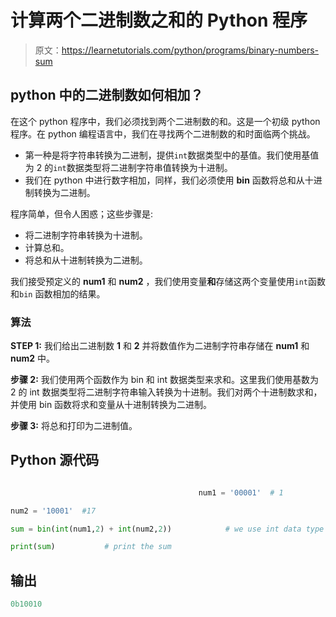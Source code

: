# 计算两个二进制数之和的 Python 程序

> 原文：<https://learnetutorials.com/python/programs/binary-numbers-sum>

## python 中的二进制数如何相加？

在这个 python 程序中，我们必须找到两个二进制数的和。这是一个初级 python 程序。在 python 编程语言中，我们在寻找两个二进制数的和时面临两个挑战。

*   第一种是将字符串转换为二进制，提供`int`数据类型中的基值。我们使用基值为 2 的`int`数据类型将二进制字符串值转换为十进制。
*   我们在 python 中进行数字相加，同样，我们必须使用 **bin** 函数将总和从十进制转换为二进制。

程序简单，但令人困惑；这些步骤是:

*   将二进制字符串转换为十进制。
*   计算总和。
*   将总和从十进制转换为二进制。

我们接受预定义的 **num1** 和 **num2** ，我们使用变量**和**存储这两个变量使用`int`函数和`bin` 函数相加的结果。

### 算法

**STEP 1:** 我们给出二进制数 **1** 和 **2** 并将数值作为二进制字符串存储在 **num1** 和 **num2** 中。

**步骤 2:** 我们使用两个函数作为 bin 和 int 数据类型来求和。这里我们使用基数为 2 的 int 数据类型将二进制字符串输入转换为十进制。我们对两个十进制数求和，并使用 bin 函数将求和变量从十进制转换为二进制。

**步骤 3:** 将总和打印为二进制值。

## Python 源代码

```py

                                          num1 = '00001'  # 1

num2 = '10001'  #17

sum = bin(int(num1,2) + int(num2,2))            # we use int data type with base 2 and bin function to convert the binary string in python programming  to decimal and convert the sum from decimal to binary 

print(sum)           # print the sum 

```

## 输出

```py
0b10010
```